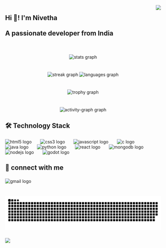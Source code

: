 <img align="right" height="160" src="https://github.com/Anmol-Baranwal/Cool-GIFs-For-GitHub/assets/74038190/f5d2d866-d25c-4873-8d82-425d2c62fc2e/"/>

###

<h2 align="left">Hi 👋! I'm Nivetha<br><br>A passionate developer from India</h2>

###

<br clear="both">

<div align="center">
  <img src="https://github-readme-stats.vercel.app/api?username=Nivetha-Saravana&hide_title=false&hide_rank=false&show_icons=true&include_all_commits=true&count_private=true&disable_animations=false&theme=dracula&locale=en&hide_border=false" height="192" alt="stats graph"  />
</div>

###

<br clear="both">

<div align="center">
  <img src="https://streak-stats.demolab.com?user=Nivetha-Saravana&locale=en&mode=daily&theme=dracula&hide_border=false&border_radius=5" height="164" alt="streak graph"  />
  <img src="https://github-readme-stats.vercel.app/api/top-langs?username=Nivetha-Saravana&locale=en&hide_title=false&layout=compact&card_width=320&langs_count=6&theme=dracula&hide_border=false" height="165" alt="languages graph"  />
</div>

###

<br clear="both">

<div align="center">
  <img src="https://github-profile-trophy.vercel.app?username=Nivetha-Saravana&theme=dracula&margin-w=9&margin-h=5&no-bg=true&no-frame=false" height="150" alt="trophy graph"  />
</div>

###

<br clear="both">

<div align="center">
  <img src="https://github-readme-activity-graph.vercel.app/graph?username=Nivetha-Saravana&theme=dracula&radius=0&area=false" height="206" alt="activity-graph graph"  />
</div>

###

<h2 align="left">🛠️ Technology Stack</h2>

###

<div align="left">
  <img src="https://cdn.jsdelivr.net/gh/devicons/devicon/icons/html5/html5-original.svg" height="40" alt="html5 logo"  />
  <img width="20" />
  <img src="https://cdn.jsdelivr.net/gh/devicons/devicon/icons/css3/css3-original.svg" height="40" alt="css3 logo"  />
  <img width="20" />
  <img src="https://cdn.jsdelivr.net/gh/devicons/devicon/icons/javascript/javascript-original.svg" height="40" alt="javascript logo"  />
  <img width="20" />
  <img src="https://cdn.jsdelivr.net/gh/devicons/devicon/icons/c/c-original.svg" height="40" alt="c logo"  />
  <img width="20" />
  <img src="https://cdn.jsdelivr.net/gh/devicons/devicon/icons/java/java-original.svg" height="40" alt="java logo"  />
  <img width="20" />
  <img src="https://cdn.jsdelivr.net/gh/devicons/devicon/icons/python/python-original.svg" height="40" alt="python logo"  />
  <img width="20" />
  <img src="https://cdn.jsdelivr.net/gh/devicons/devicon/icons/react/react-original.svg" height="40" alt="react logo"  />
  <img width="20" />
  <img src="https://cdn.jsdelivr.net/gh/devicons/devicon/icons/mongodb/mongodb-original.svg" height="40" alt="mongodb logo"  />
  <img width="20" />
  <img src="https://cdn.jsdelivr.net/gh/devicons/devicon/icons/nodejs/nodejs-original.svg" height="40" alt="nodejs logo"  />
  <img width="20" />
  <img src="https://cdn.jsdelivr.net/gh/devicons/devicon/icons/godot/godot-original.svg" height="40" alt="godot logo"  />
</div>

###

<h2 align="left">🔗 connect with me</h2>

###

<div align="left">
  <img src="https://img.shields.io/static/v1?message=Gmail&logo=gmail&label=nivethasaravanan2580@gmail.com&color=D14836&logoColor=&labelColor=&style=flat" height="35" alt="gmail logo"  />
</div>

###

<br clear="both">

<img src="https://raw.githubusercontent.com/Nivetha-Saravana/Nivetha-Saravana/main/dist/snake.svg" alt="Snake animation" />


###

<a href="https://visitcount.itsvg.in">
  <img src="https://visitcount.itsvg.in/api?id=Nivetha&label=Profile%20Views&color=12&icon=3&pretty=true" />
</a>
